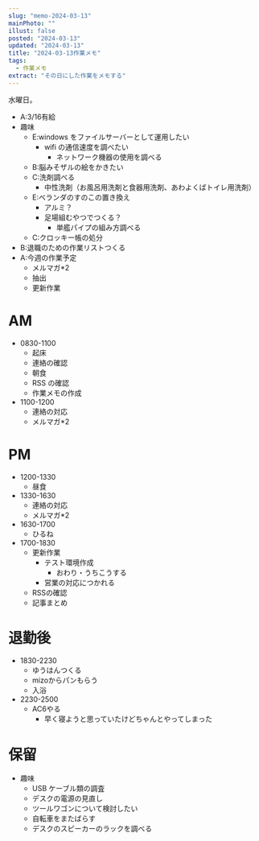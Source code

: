```yaml
---
slug: "memo-2024-03-13"
mainPhoto: ""
illust: false
posted: "2024-03-13"
updated: "2024-03-13"
title: "2024-03-13作業メモ"
tags:
  - 作業メモ
extract: "その日にした作業をメモする"
---
```


水曜日。  

- A:3/16有給
- 趣味
  - E:windows をファイルサーバーとして運用したい
    - wifi の通信速度を調べたい
      - ネットワーク機器の使用を調べる
  - B:脳みそザルの絵をかきたい
  - C:洗剤調べる
    - 中性洗剤（お風呂用洗剤と食器用洗剤、あわよくばトイレ用洗剤）
  - E:ベランダのすのこの置き換え
    - アルミ？
    - 足場組むやつでつくる？
      - 単艦パイプの組み方調べる
  - C:クロッキー帳の処分
- B:退職のための作業リストつくる
- A:今週の作業予定
  - メルマガ\*2
  - 抽出
  - 更新作業

# AM

- 0830-1100
  - 起床
  - 連絡の確認
  - 朝食
  - RSS の確認
  - 作業メモの作成
- 1100-1200
  - 連絡の対応
  - メルマガ*2

# PM

- 1200-1330
  - 昼食
- 1330-1630
  - 連絡の対応
  - メルマガ*2
- 1630-1700
  - ひるね
- 1700-1830
  - 更新作業
    - テスト環境作成
      - おわり・うちこうする
    - 営業の対応につかれる
  - RSSの確認
  - 記事まとめ
  

# 退勤後

- 1830-2230
  - ゆうはんつくる
  - mizoからパンもらう
  - 入浴
- 2230-2500
  - AC6やる
    - 早く寝ようと思っていたけどちゃんとやってしまった


# 保留

- 趣味
  - USB ケーブル類の調査
  - デスクの電源の見直し
  - ツールワゴンについて検討したい
  - 自転車をまたばらす
  - デスクのスピーカーのラックを調べる

